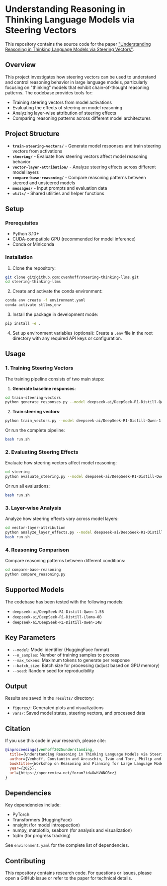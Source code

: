 # Understanding Reasoning in Thinking Language Models via Steering Vectors

This repository contains the source code for the paper ["Understanding Reasoning in Thinking Language Models via Steering Vectors"](https://openreview.net/forum?id=OwhVWNOBcz).

## Overview

This project investigates how steering vectors can be used to understand and control reasoning behavior in large language models, particularly focusing on "thinking" models that exhibit chain-of-thought reasoning patterns. The codebase provides tools for:

- Training steering vectors from model activations
- Evaluating the effects of steering on model reasoning
- Analyzing layer-wise attribution of steering effects
- Comparing reasoning patterns across different model architectures

## Project Structure

- **`train-steering-vectors/`** - Generate model responses and train steering vectors from activations
- **`steering/`** - Evaluate how steering vectors affect model reasoning behavior
- **`vector-layer-attribution/`** - Analyze steering effects across different model layers
- **`compare-base-reasoning/`** - Compare reasoning patterns between steered and unsteered models
- **`messages/`** - Input prompts and evaluation data
- **`utils/`** - Shared utilities and helper functions

## Setup

### Prerequisites

- Python 3.10+
- CUDA-compatible GPU (recommended for model inference)
- Conda or Miniconda

### Installation

1. Clone the repository:
```bash
git clone git@github.com:cvenhoff/steering-thinking-llms.git
cd steering-thinking-llms
```

2. Create and activate the conda environment:
```bash
conda env create -f environment.yaml
conda activate stllms_env
```

3. Install the package in development mode:
```bash
pip install -e .
```

4. Set up environment variables (optional):
Create a `.env` file in the root directory with any required API keys or configuration.

## Usage

### 1. Training Steering Vectors

The training pipeline consists of two main steps:

1. **Generate baseline responses**:
```bash
cd train-steering-vectors
python generate_responses.py --model deepseek-ai/DeepSeek-R1-Distill-Qwen-1.5B --n_samples 500 --max_tokens 1000
```

2. **Train steering vectors**:
```bash
python train_vectors.py --model deepseek-ai/DeepSeek-R1-Distill-Qwen-1.5B --n_samples 500
```

Or run the complete pipeline:
```bash
bash run.sh
```

### 2. Evaluating Steering Effects

Evaluate how steering vectors affect model reasoning:

```bash
cd steering
python evaluate_steering.py --model deepseek-ai/DeepSeek-R1-Distill-Qwen-1.5B --n_examples 50
```

Or run all evaluations:
```bash
bash run.sh
```

### 3. Layer-wise Analysis

Analyze how steering effects vary across model layers:

```bash
cd vector-layer-attribution
python analyze_layer_effects.py --model deepseek-ai/DeepSeek-R1-Distill-Qwen-1.5B
bash run.sh
```

### 4. Reasoning Comparison

Compare reasoning patterns between different conditions:

```bash
cd compare-base-reasoning
python compare_reasoning.py
```

## Supported Models

The codebase has been tested with the following models:
- `deepseek-ai/DeepSeek-R1-Distill-Qwen-1.5B`
- `deepseek-ai/DeepSeek-R1-Distill-Llama-8B`
- `deepseek-ai/DeepSeek-R1-Distill-Qwen-14B`

## Key Parameters

- `--model`: Model identifier (HuggingFace format)
- `--n_samples`: Number of training samples to process
- `--max_tokens`: Maximum tokens to generate per response
- `--batch_size`: Batch size for processing (adjust based on GPU memory)
- `--seed`: Random seed for reproducibility

## Output

Results are saved in the `results/` directory:
- `figures/`: Generated plots and visualizations
- `vars/`: Saved model states, steering vectors, and processed data

## Citation

If you use this code in your research, please cite:

```bibtex
@inproceedings{venhoff2025understanding,
  title={Understanding Reasoning in Thinking Language Models via Steering Vectors},
  author={Venhoff, Constantin and Arcuschin, Iván and Torr, Philip and Conmy, Arthur and Nanda, Neel},
  booktitle={Workshop on Reasoning and Planning for Large Language Models},
  year={2025},
  url={https://openreview.net/forum?id=OwhVWNOBcz}
}
```

## Dependencies

Key dependencies include:
- PyTorch
- Transformers (HuggingFace)
- nnsight (for model introspection)
- numpy, matplotlib, seaborn (for analysis and visualization)
- tqdm (for progress tracking)

See `environment.yaml` for the complete list of dependencies.

## Contributing

This repository contains research code. For questions or issues, please open a GitHub issue or refer to the paper for technical details.